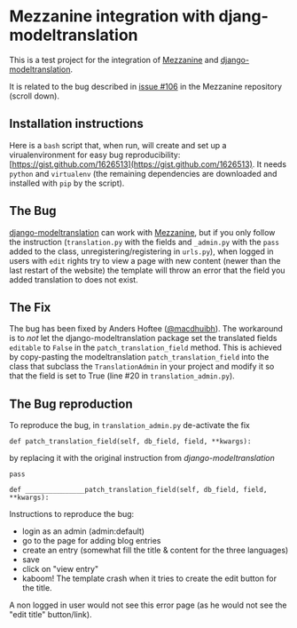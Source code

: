 # Mezzanine integration with djang-modeltranslation

This is a test project for the integration of [Mezzanine][mez] and
[django-modeltranslation][modT].

It is related to the bug described in [issue #106][106] in the Mezzanine
repository (scroll down).

## Installation instructions

Here is a `bash` script that, when run, will create and set up a
virualenvironment for easy bug reproducibility:
[https://gist.github.com/1626513](https://gist.github.com/1626513). It
needs `python` and `virtualenv` (the remaining dependencies are
downloaded and installed with `pip` by the script).


## The Bug

[django-modeltranslation][modT] can work with [Mezzanine][mez], but if
you only follow the instruction (`translation.py` with the fields and
`_admin.py` with the `pass` added to the class, unregistering/registering
in `urls.py`), when logged in users with `edit` rights try to view a
page with new content (newer than the last restart of the website) the
template will throw an error that the field you added translation to
does not exist.

## The Fix

The bug has been fixed by Anders Hoftee
([@macdhuibh](https://github.com/macdhuibh)). The workaround is to
*not* let the django-modeltranslation package set the translated
fields `editable` to `False` in the `patch_translation_field`
method. This is achieved by copy-pasting the modeltranslation
`patch_translation_field` into the class that subclass the
`TranslationAdmin` in your project and modify it so that the field is
set to True (line #20 in `translation_admin.py`).

## The Bug reproduction

To reproduce the bug, in `translation_admin.py` de-activate the fix

    def patch_translation_field(self, db_field, field, **kwargs):

by replacing it with the original instruction from *django-modeltranslation*

    pass

    def _______________patch_translation_field(self, db_field, field, **kwargs):


Instructions to reproduce the bug:

- login as an admin (admin:default)
- go to the page for adding blog entries
- create an entry (somewhat fill the title & content for the three languages)
- save
- click on "view entry"
- kaboom! The template crash when it tries to create the edit button for the title.


A non logged in user would not see this error page (as he would not
see the "edit title" button/link).


[106]:(https://github.com/stephenmcd/mezzanine/issues/106)
[mez]:(https://github.com/stephenmcd/mezzanine/)
[modT]:(http://code.google.com/p/django-modeltranslation/)
